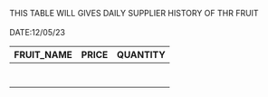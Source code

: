 THIS TABLE WILL GIVES  DAILY SUPPLIER HISTORY OF THR FRUIT\
\
DATE:12/05/23

|  FRUIT_NAME 	|  PRICE 	| QUANTITY| 
|---	|---	|---  |
|   	|   	|
|   	|   	|
|   	|   	|
|   	|   	|
|   	|   	|
|   	|   	|
|   	|   	|



